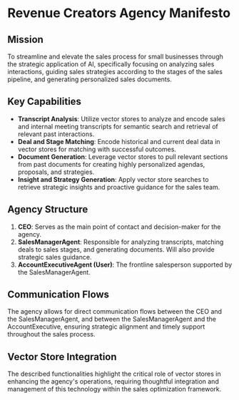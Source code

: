 # Revenue Creators Agency Manifesto

## Mission
To streamline and elevate the sales process for small businesses through the strategic application of AI, specifically focusing on analyzing sales interactions, guiding sales strategies according to the stages of the sales pipeline, and generating personalized sales documents.

## Key Capabilities
- **Transcript Analysis**: Utilize vector stores to analyze and encode sales and internal meeting transcripts for semantic search and retrieval of relevant past interactions.
- **Deal and Stage Matching**: Encode historical and current deal data in vector stores for matching with successful outcomes.
- **Document Generation**: Leverage vector stores to pull relevant sections from past documents for creating highly personalized agendas, proposals, and strategies.
- **Insight and Strategy Generation**: Apply vector store searches to retrieve strategic insights and proactive guidance for the sales team.

## Agency Structure
1. **CEO**: Serves as the main point of contact and decision-maker for the agency.
2. **SalesManagerAgent**: Responsible for analyzing transcripts, matching deals to sales stages, and generating documents. Will also provide strategic sales guidance.
3. **AccountExecutiveAgent (User)**: The frontline salesperson supported by the SalesManagerAgent.

## Communication Flows
The agency allows for direct communication flows between the CEO and the SalesManagerAgent, and between the SalesManagerAgent and the AccountExecutive, ensuring strategic alignment and timely support throughout the sales process.

## Vector Store Integration
The described functionalities highlight the critical role of vector stores in enhancing the agency's operations, requiring thoughtful integration and management of this technology within the sales optimization framework.